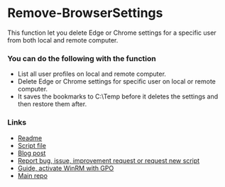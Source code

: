 ﻿# Remove-BrowserSettings
This function let you delete Edge or Chrome settings for a specific user from both local and remote computer.  

### You can do the following with the function
- List all user profiles on local and remote computer.
- Delete Edge or Chrome settings for specific user on local or remote computer.
- It saves the bookmarks to C:\Temp before it deletes the settings and then restore them after.

### Links
- [Readme](https://github.com/rstolpe/PowerShell-Scripts/blob/main/Windows/Remove-BrowserSettings.md)  
- [Script file](https://github.com/rstolpe/PowerShell-Scripts/blob/main/Windows/Remove-BrowserSettings.ps1)
- [Blog post](https://stolpe.io/delete-edge-or-chrome-settings-on-remote-or-local-computer/)
- [Report bug, issue, improvement request or request new script](https://github.com/rstolpe/PowerShell-Scripts/issues/new/choose)
- [Guide, activate WinRM with GPO](https://stolpe.io/enable-winrm-with-gpo/)
- [Main repo](https://github.com/rstolpe/PowerShell-Scripts)